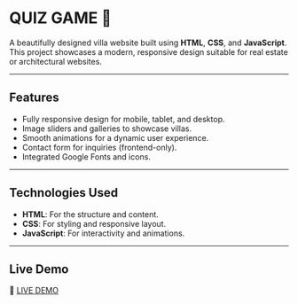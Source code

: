 # QUIZ GAME 🌟

A beautifully designed villa website built using **HTML**, **CSS**, and **JavaScript**. This project showcases a modern, responsive design suitable for real estate or architectural websites.

---

## **Features**
- Fully responsive design for mobile, tablet, and desktop.
- Image sliders and galleries to showcase villas.
- Smooth animations for a dynamic user experience.
- Contact form for inquiries (frontend-only).
- Integrated Google Fonts and icons.

---

## **Technologies Used**
- **HTML**: For the structure and content.
- **CSS**: For styling and responsive layout.
- **JavaScript**: For interactivity and animations.

---

## **Live Demo**
🎉 [ LIVE DEMO](https://github.com/Pandenakeerthi/QUIZ-GAME)
